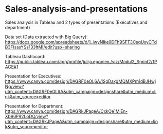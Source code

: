 # Sales-analysis-and-presentations
Sales analysis in Tableau and 2 types of presentations (Executives and department)



Data set (Data extracted with Big Query): https://docs.google.com/spreadsheets/d/1_IwyNlke0DFh9SFT3CsqUxyCTdB3FIsasYSs133ftMI/edit?usp=sharing

Tableau Dashboard: https://public.tableau.com/app/profile/julija.eponien./viz/Modul2_Sprint2/1PAGE#1

Presentation for Executives: https://www.canva.com/design/DAGRF0eOL6A/lSgDaxgMQMXPm1dBJHwjNg/view?utm_content=DAGRF0eOL6A&utm_campaign=designshare&utm_medium=link&utm_source=editor

Presentation for Department: https://www.canva.com/design/DAGRkJPaqeA/CxkOe1MlEn-Xb96PR2LoDQ/view?utm_content=DAGRkJPaqeA&utm_campaign=designshare&utm_medium=link&utm_source=editor
